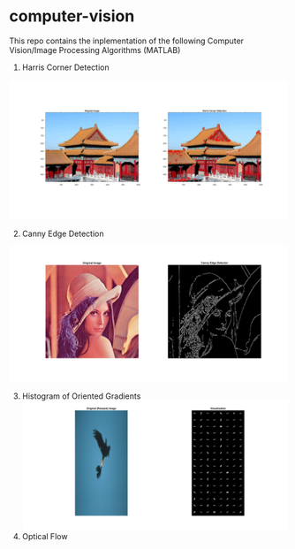 # computer-vision

This repo contains the inplementation of the following Computer Vision/Image Processing Algorithms (MATLAB)  
1. Harris Corner Detection

![Harris Output](https://github.com/Aadiv1999/computer-vision/blob/main/Outputs/Harris%20Corner%20Detection.jpg)

2. Canny Edge Detection

![Canny Output](https://github.com/Aadiv1999/computer-vision/blob/main/Outputs/Canny%20Edge%20Detection.jpg)

3. Histogram of Oriented Gradients
![Canny Output](https://github.com/Aadiv1999/computer-vision/blob/main/Outputs/Histogram%20of%20Oriented%20Gradients.jpg)
4. Optical Flow



